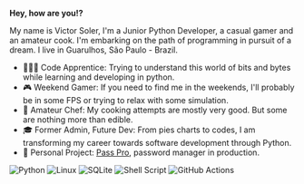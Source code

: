 **Hey, how are you!?**

My name is Victor Soler, I'm a Junior Python Developer, a casual gamer and an amateur cook. I'm embarking on the path of programming in pursuit of a dream.
I live in Guarulhos, São Paulo - Brazil. 


- 👨🏽‍💻 Code Apprentice: Trying to understand this world of bits and bytes while learning and developing in python.
- 🎮 Weekend Gamer: If you need to find me in the weekends, I'll probably be in some FPS or trying to relax with some simulation.
- 🍳 Amateur Chef: My cooking attempts are mostly very good. But some are nothing more than edible.
- 🎓 Former Admin, Future Dev: From pies charts to codes, I am transforming my career towards software development through Python.
- 🚧 Personal Project: [Pass Pro](https://github.com/vmagueta/pass-pro), password manager in production.


![Python](https://img.shields.io/badge/python-3670A0?style=for-the-badge&logo=python&logoColor=ffdd54) ![Linux](https://img.shields.io/badge/Linux-FCC624?style=for-the-badge&logo=linux&logoColor=black) ![SQLite](https://img.shields.io/badge/sqlite-%2307405e.svg?style=for-the-badge&logo=sqlite&logoColor=white) ![Shell Script](https://img.shields.io/badge/shell_script-%23121011.svg?style=for-the-badge&logo=gnu-bash&logoColor=white) ![GitHub Actions](https://img.shields.io/badge/github%20actions-%232671E5.svg?style=for-the-badge&logo=githubactions&logoColor=white) 
